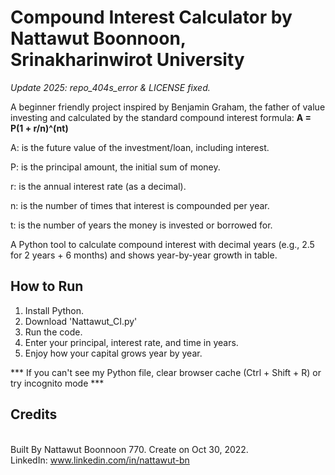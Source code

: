 # Compound Interest Calculator by Nattawut Boonnoon, Srinakharinwirot University
*Update 2025: repo_404s_error & LICENSE fixed.*

A beginner friendly project inspired by Benjamin Graham, the father of value investing and calculated by the standard compound interest formula: **A = P(1 + r/n)^(nt)**
<p>A: is the future value of the investment/loan, including interest.<p/>
<p>P: is the principal amount, the initial sum of money.<p/>
<p>r: is the annual interest rate (as a decimal).<p/>
<p>n: is the number of times that interest is compounded per year.<p/>
<p>t: is the number of years the money is invested or borrowed for.<p/>

A Python tool to calculate compound interest with decimal years (e.g., 2.5 for 2 years + 6 months) and shows year-by-year growth in table.

## How to Run
1. Install Python.
2. Download 'Nattawut_CI.py'
3. Run the code.
4. Enter your principal, interest rate, and time in years.
5. Enjoy how your capital grows year by year.

*** If you can't see my Python file, clear browser cache (Ctrl + Shift + R) or try incognito mode ***

## Credits
<br>Built By Nattawut Boonnoon 770. Create on Oct 30, 2022.<br/>
LinkedIn: www.linkedin.com/in/nattawut-bn

